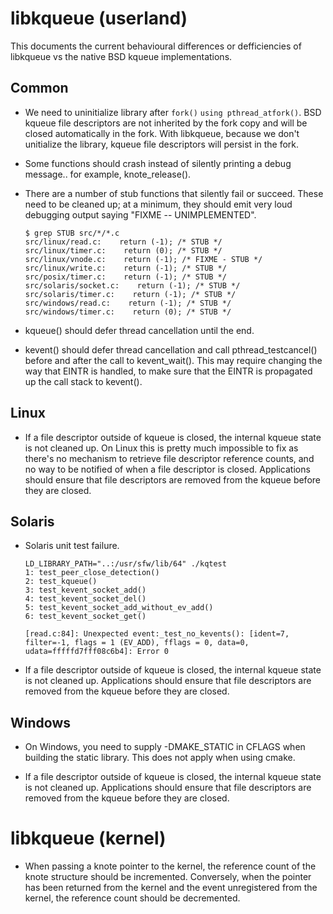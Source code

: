  # libkqueue (userland)
 
 This documents the current behavioural differences or defficiencies of
 libkqueue vs the native BSD kqueue implementations.
 
 ## Common
 
 * We need to uninitialize library after `fork()` `using pthread_atfork()`.
   BSD kqueue file descriptors are not inherited by the fork copy and
   will be closed automatically in the fork.  With libkqueue, because
   we don't unitialize the library, kqueue file descriptors will persist
   in the fork.
   
 * Some functions should crash instead of silently printing a debug
   message.. for example, knote_release().
   
 * There are a number of stub functions that silently fail or succeed.
   These need to be cleaned up; at a minimum, they should emit very loud
   debugging output saying "FIXME -- UNIMPLEMENTED".
   ```
   $ grep STUB src/*/*.c
   src/linux/read.c:    return (-1); /* STUB */
   src/linux/timer.c:    return (0); /* STUB */
   src/linux/vnode.c:    return (-1); /* FIXME - STUB */
   src/linux/write.c:    return (-1); /* STUB */
   src/posix/timer.c:    return (-1); /* STUB */
   src/solaris/socket.c:    return (-1); /* STUB */
   src/solaris/timer.c:    return (-1); /* STUB */
   src/windows/read.c:    return (-1); /* STUB */
   src/windows/timer.c:    return (0); /* STUB */
   ```
      
 * kqueue() should defer thread cancellation until the end.

 * kevent() should defer thread cancellation and call pthread_testcancel()
   before and after the call to kevent_wait(). This may require changing the
   way that EINTR is handled, to make sure that the EINTR is propagated up
   the call stack to kevent().
      
 ## Linux
 
  * If a file descriptor outside of kqueue is closed, the internal kqueue
   state is not cleaned up.  On Linux this is pretty much impossible to
   fix as there's no mechanism to retrieve file descriptor reference
   counts, and no way to be notified of when a file descriptor is closed.
   Applications should ensure that file descriptors are removed from
   the kqueue before they are closed.
   
 ## Solaris
 
 * Solaris unit test failure.
   ```
   LD_LIBRARY_PATH="..:/usr/sfw/lib/64" ./kqtest
   1: test_peer_close_detection()
   2: test_kqueue()
   3: test_kevent_socket_add()
   4: test_kevent_socket_del()
   5: test_kevent_socket_add_without_ev_add()
   6: test_kevent_socket_get()

   [read.c:84]: Unexpected event:_test_no_kevents(): [ident=7, filter=-1, flags = 1 (EV_ADD), fflags = 0, data=0, udata=fffffd7fff08c6b4]: Error 0
   ```
  * If a file descriptor outside of kqueue is closed, the internal kqueue
   state is not cleaned up. 
   Applications should ensure that file descriptors are removed from
   the kqueue before they are closed.
   
 ## Windows
 
 * On Windows, you need to supply -DMAKE_STATIC in CFLAGS when building the
   static library. This does not apply when using cmake.
   
 * If a file descriptor outside of kqueue is closed, the internal kqueue
   state is not cleaned up. 
   Applications should ensure that file descriptors are removed from
   the kqueue before they are closed.

# libkqueue (kernel)

 * When passing a knote pointer to the kernel, the reference count of
   the knote structure should be incremented. Conversely, when the pointer
   has been returned from the kernel and the event unregistered from the
   kernel, the reference count should be decremented.

